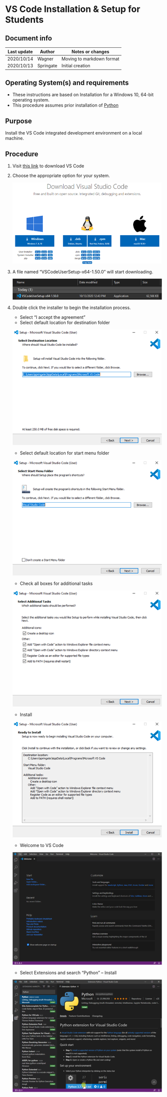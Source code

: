 # VS Code Installation & Setup for Students

## Document info

| Last update | Author         | Notes or changes                    |
|-------------|----------------|-------------------------------------|
| 2020/10/14  | Wagner         | Moving to markdown format           |
| 2020/10/13  | Springate      | Initial creation                    |


## Operating System(s) and requirements
* These instructions are based on Installation for a Windows 10, 64-bit operating system. 
* This procedure assumes prior installation of [Python](https://github.com/mjwagner2/esolab/tree/main/python/python.md)

## Purpose
Install the VS Code integrated development environment on a local machine.

## Procedure

1. Visit [this link](https://code.visualstudio.com/download) to download VS Code

2. Choose the appropriate option for your system. 

    ![](./image008.png)

3.	A file named “VSCodeUserSetup-x64-1.50.0” will start downloading.     

    ![](./image010.png)

4.	Double click the installer to begin the installation process. 
    * Select “I accept the agreement” 
    * Select default location for destination folder

    ![](./image012.png)


    * Select default location for start menu folder

    ![](./image014.png)

    * Check all boxes for additional tasks

    ![](./image016.png)

    * Install

    ![](./image018.png)

    * Welcome to VS Code

    ![](./image020.png)

    * Select Extensions and search “Python” – Install 
    
    ![](./image022.png)

